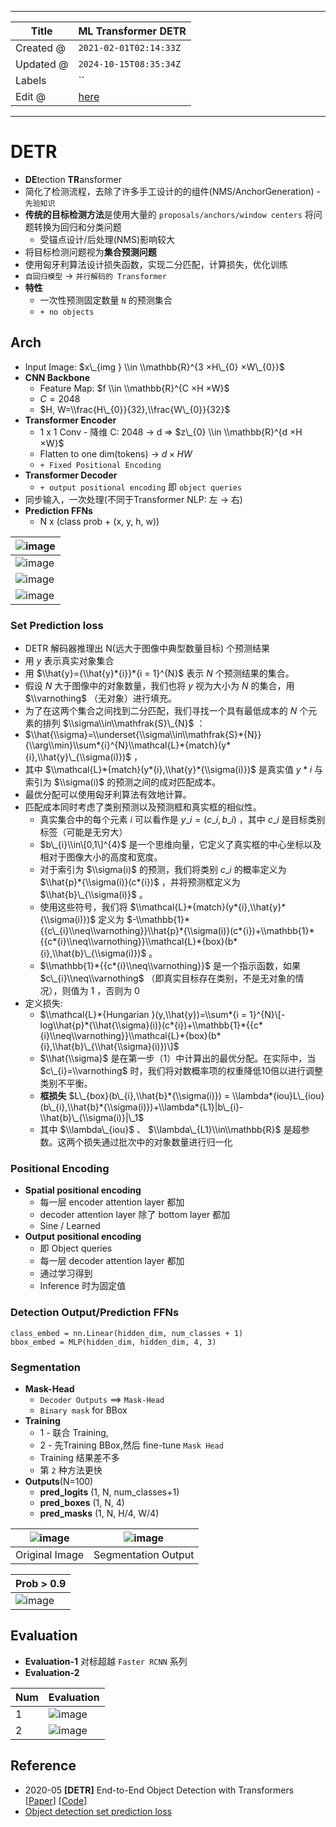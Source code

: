 -----

| Title     | ML Transformer DETR                                   |
| --------- | ----------------------------------------------------- |
| Created @ | `2021-02-01T02:14:33Z`                                |
| Updated @ | `2024-10-15T08:35:34Z`                                |
| Labels    | \`\`                                                  |
| Edit @    | [here](https://github.com/junxnone/aiwiki/issues/165) |

-----

# DETR

  - **DE**tection **TR**ansformer
  - 简化了检测流程，去除了许多手工设计的的组件(NMS/AnchorGeneration) - `先验知识`
  - **传统的目标检测方法**是使用大量的 `proposals/anchors/window centers` 将问题转换为回归和分类问题
      - 受锚点设计/后处理(NMS)影响较大
  - 将目标检测问题视为**集合预测问题**
  - 使用匈牙利算法设计损失函数，实现二分匹配，计算损失，优化训练
  - `自回归模型` -\> `并行解码的 Transformer`
  - **特性**
      - 一次性预测固定数量 `N` 的预测集合
      - `+ no objects`

## Arch

  - Input Image: $x\_{img } \\in \\mathbb{R}^{3 ×H\_{0} ×W\_{0}}$
  - **CNN Backbone**
      - Feature Map: $f \\in \\mathbb{R}^{C ×H ×W}$
      - $C = 2048$
      - $H, W=\\frac{H\_{0}}{32},\\frac{W\_{0}}{32}$
  - **Transformer Encoder**
      - 1 x 1 Conv - 降维 C: 2048 → d ⇒ $z\_{0} \\in \\mathbb{R}^{d ×H
        ×W}$
      - Flatten to one dim(tokens) -\> $d×HW$
      - `+ Fixed Positional Encoding`
  - **Transformer Decoder**
      - `+ output positional encoding` 即 `object queries`
  - 同步输入，一次处理(不同于Transformer NLP: 左 → 右)
  - **Prediction FFNs**
      - N x (class prob + (x, y, h, w))

| ![image](media/48c70106ae1eadd24ed43d07e8cd59d0e143a2f7.png) |
| ------------------------------------------------------------ |
| ![image](media/da8af0339da6f5d7d338a13c1a31edc367f0592d.png) |
| ![image](media/40ff77ec7620c24f07a14053b08c3102a2b73235.png) |
| ![image](media/6c5c3f4872b8ff41f924e3e1779d3899475aca9b.png) |

### Set Prediction loss

  - DETR 解码器推理出 N(远大于图像中典型数量目标) 个预测结果
  - 用 $y$ 表示真实对象集合
  - 用 $\\hat{y}={\\hat{y}*{i}}*{i = 1}^{N}$ 表示 $N$ 个预测结果的集合。
  - 假设 $N$ 大于图像中的对象数量，我们也将 $y$ 视为大小为 $N$ 的集合，用 $\\varnothing$ （无对象）进行填充。
  - 为了在这两个集合之间找到二分匹配，我们寻找一个具有最低成本的 $N$ 个元素的排列
    $\\sigma\\in\\mathfrak{S}\_{N}$ ：
  - $\\hat{\\sigma}=\\underset{\\sigma\\in\\mathfrak{S}*{N}}{\\arg\\min}\\sum*{i}^{N}\\mathcal{L}*{match}(y*{i},\\hat{y}\_{\\sigma(i)})$
    ，
  - 其中 $\\mathcal{L}*{match}(y*{i},\\hat{y}*{\\sigma(i)})$ 是真实值 $y*{i}$
    与索引为 $\\sigma(i)$ 的预测之间的成对匹配成本。
  - 最优分配可以使用匈牙利算法有效地计算。
  - 匹配成本同时考虑了类别预测以及预测框和真实框的相似性。
      - 真实集合中的每个元素 $i$ 可以看作是 $y\_{i}=(c\_{i},b\_{i})$ ，其中 $c\_{i}$
        是目标类别标签（可能是无穷大）
      - $b\_{i}\\in\[0,1\]^{4}$ 是一个思维向量，它定义了真实框的中心坐标以及相对于图像大小的高度和宽度。
      - 对于索引为 $\\sigma(i)$ 的预测，我们将类别 $c\_{i}$ 的概率定义为
        $\\hat{p}*{\\sigma(i)}(c*{i})$ ，并将预测框定义为
        $\\hat{b}\_{\\sigma(i)}$ 。
      - 使用这些符号，我们将 $\\mathcal{L}*{match}(y*{i},\\hat{y}*{\\sigma(i)})$
        定义为
        $-\\mathbb{1}*{{c\_{i}\\neq\\varnothing}}\\hat{p}*{\\sigma(i)}(c*{i})+\\mathbb{1}*{{c*{i}\\neq\\varnothing}}\\mathcal{L}*{box}(b*{i},\\hat{b}\_{\\sigma(i)})$
        。
      - $\\mathbb{1}*{{c*{i}\\neq\\varnothing}}$ 是一个指示函数，如果
        $c\_{i}\\neq\\varnothing$ （即真实目标存在类别，不是无对象的情况），则值为 $1$ ，否则为 $0$
  - 定义损失:
      - $\\mathcal{L}*{Hungarian }(y,\\hat{y})=\\sum*{i =
        1}^{N}\[-log\\hat{p}*{\\hat{\\sigma}(i)}(c*{i})+\\mathbb{1}*{{c*{i}\\neq\\varnothing}}\\mathcal{L}*{box}(b*{i},\\hat{b}\_{\\hat{\\sigma}(i)})\]$
      - $\\hat{\\sigma}$ 是在第一步（1）中计算出的最优分配。在实际中，当 $c\_{i}=\\varnothing$
        时，我们将对数概率项的权重降低10倍以进行调整类别不平衡。
      - **框损失** $L\_{box}(b\_{i},\\hat{b}*{\\sigma(i)}) =
        \\lambda*{iou}L\_{iou}(b\_{i},\\hat{b}*{\\sigma(i)})+\\lambda*{L1}|b\_{i}-\\hat{b}\_{\\sigma(i)}|\_1$
      - 其中 $\\lambda\_{iou}$ 、 $\\lambda\_{L1}\\in\\mathbb{R}$
        是超参数。这两个损失通过批次中的对象数量进行归一化

### Positional Encoding

  - **Spatial positional encoding**
      - 每一层 encoder attention layer 都加
      - decoder attention layer 除了 bottom layer 都加
      - Sine / Learned
  - **Output positional encoding**
      - 即 Object queries
      - 每一层 decoder attention layer 都加
      - 通过学习得到
      - Inference 时为固定值

### Detection Output/Prediction FFNs

    class_embed = nn.Linear(hidden_dim, num_classes + 1)
    bbox_embed = MLP(hidden_dim, hidden_dim, 4, 3)

### Segmentation

  - **Mask-Head**
      - `Decoder Outputs` ==\> `Mask-Head`
      - `Binary mask` for BBox
  - **Training**
      - 1 - 联合 Training,
      - 2 - 先Training BBox,然后 fine-tune `Mask Head`
      - Training 结果差不多
      - 第 `2` 种方法更快
  - **Outputs**(N=100)
      - **pred\_logits** (1, N, num\_classes+1)
      - **pred\_boxes** (1, N, 4)
      - **pred\_masks** (1, N, H/4, W/4)

| ![image](media/d1b95fa7ed8437a0fe4b66a9ae12e3620e446f51.png) | ![image](media/e5b660a10b449ce4ce2636eb0a6d98241da6fe9b.png) |
| ------------------------------------------------------------ | ------------------------------------------------------------ |
| Original Image                                               | Segmentation Output                                          |

| Prob \> 0.9                                                  |
| ------------------------------------------------------------ |
| ![image](media/d48b5b9b6a98fc3215f31f68fce57da11d52a484.png) |

## Evaluation

  - **Evaluation-1** 对标超越 `Faster RCNN` 系列
  - **Evaluation-2**

| Num | Evaluation                                                   |
| --- | ------------------------------------------------------------ |
| 1   | ![image](media/981ad850ffe7a3c7aafec32fd1155bd51746adf9.png) |
| 2   | ![image](media/42d59f1df1b360efbe6b1bd4e491f1db17246ef3.png) |

## Reference

  - 2020-05 **\[DETR\]** End-to-End Object Detection with Transformers
    \[[Paper](https://arxiv.org/abs/2005.12872v3)\]
    \[[Code](https://github.com/facebookresearch/detr)\]
  - [Object detection set prediction
    loss](https://senyang-ml.github.io/2020/06/04/detr/)
